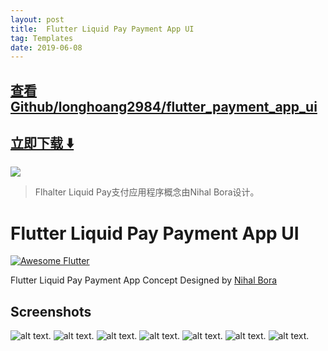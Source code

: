 ```yaml
---
layout: post
title:  Flutter Liquid Pay Payment App UI
tag: Templates
date: 2019-06-08
---
```


 

## [查看Github/longhoang2984/flutter_payment_app_ui](http://github.com/longhoang2984/flutter_payment_app_ui)
## [立即下载 ️⬇️ ](https://codeload.github.com/longhoang2984/flutter_payment_app_ui/zip/master) 


 
![](https://flutterawesome.com/content/images/2018/10/Flutter-Liquid-Pay-Payment-App-UI.jpg)
 
>
> Flhalter Liquid Pay支付应用程序概念由Nihal Bora设计。
>

 
# Flutter Liquid Pay Payment App UI 
<a href="https://stackoverflow.com/questions/tagged/flutter?sort=votes">
    <img alt="Awesome Flutter" src="https://img.shields.io/badge/Awesome-Flutter-blue.svg?longCache=true&style=flat-square" />
</a>

Flutter Liquid Pay Payment App Concept Designed by [Nihal Bora](https://dribbble.com/shots/4670011-Liquid-Pay-Payment-App-Concept)

## Screenshots
![alt text](https://i0.wp.com/hoangcuulong.com/wp-content/uploads/2018/09/Screenshot_20180926-191141.jpg?w=200).
![alt text](https://i2.wp.com/hoangcuulong.com/wp-content/uploads/2018/09/Screenshot_20180926-191151.jpg?w=200).
![alt text](https://i0.wp.com/hoangcuulong.com/wp-content/uploads/2018/09/Screenshot_20180926-191158.jpg?w=200).
![alt text](https://i2.wp.com/hoangcuulong.com/wp-content/uploads/2018/09/Screenshot_20180926-191201.jpg?w=200).
![alt text](https://i1.wp.com/hoangcuulong.com/wp-content/uploads/2018/09/Screenshot_20180926-191207.jpg?w=200).
![alt text](https://i0.wp.com/hoangcuulong.com/wp-content/uploads/2018/09/Screenshot_20180926-191211.jpg?w=200).
![alt text](https://i1.wp.com/hoangcuulong.com/wp-content/uploads/2018/09/Screenshot_20180926-191221.jpg?w=200).


